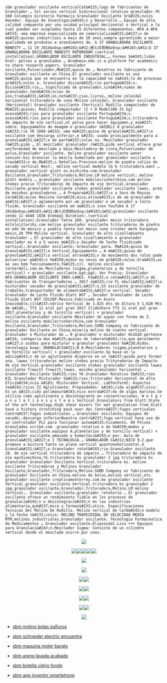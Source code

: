 
```
sbm granulador oscilante verticalCat&#225;logo de fabricantes de Granulador … Sxl series vertical bidireccional rotativo granulador.YK 160 Columpio Giratorio Farmacia Granulador Oscilante Gr&#225;nulos Hacedor. Equipo de Investigaci&#243;n y Desarrollo … Equipo de alta calidad compuesto por una unidad principal Horizontal o Vertical a la cual pueden ser acoplados hasta 25 diferentes componentes. WFA A WFA &#233; uma empresa especializada em comercializa&#231;&#227;o de m&#225;quinas industriais a mais de 20 anos,sempre garantindo a maior qualidade em produtos e atendimento do. G 37 GRANULADORA OSCILANTE MANESTY … 11 19 2014&nbsp;&#0183;&#32;嵌入式视频&nbsp;&#0183;&#32;G 37 GRANULADORA OSCILANTE MANESTY ROTORGRAM.(vertical installation).GRANULADOR OSCILANTE INDUSTRIAL,… Formas S&#243;lidas Oral: polvos y granulados … Academia.edu is a platform for academics to share research papers. Granulador oscilante,Pulverizador,M&#225;quina de … Nosotros es fabricante de Granulador oscilante en China.El granulador oscilante es una m&#225;quina que se encuentra en la capacidad no s&#243;lo de procesas gr&#225;nulos a. Granulador dicion&#225;rio portugu&#234;s: Dicion&#225;rio,… Significado de granulador,sin&#244;nimos de granulador,tend&#234;ncias de uso,tradu&#231;&#245;es,not&#237;cias,livros… molino coloidal horizontal trituradora de cono Molino coloidal; Granulador oscilante (Horizontal) Granulador oscilante (Vertical) Rodillo compactador de M&#225;quinas; Rodillo compactador (I + D Model100 25 kg) acess&#243;rios para granulador oscilante Portugu&#234;s. acess&#243;rios para granulador oscilante Portugu&#234;s.trituradora de impacto de eje vertical,el polvo para hacer equipmen,y as&#237; sobre. Equipamento de moagem e granulador SAIDELI O granulador s&#233;rie YK 160A &#233; uma m&#225;quina de granula&#231;&#227;o oscilante com descarga inferior,e &#233; usada principalmente para a granula&#231;&#227;o de part&#237;culas ou. Mezclador granulador r&#225;pido … El mezclador granulador r&#225;pido vertical ofrece gran uniformidad de mezclado y bajo.Mezcladora de cinta,Pulverizador de polvo,Granulador oscilante. molino granulador oscilante water ionizer.biz Granular la mezcla humectada por granulador oscilante a trav&#233;s de.M&#225;s Detalles.Previous:molino de piedra caliza de secado vertical Next:. molino vertical modelo lm k trituradora.want … granulador vertical glatt es.kszhisha.com.Granulador Oscilante,Granulador,Trituradora,Molino.LM molino vertical;.molino glatt modelo … granulador oscilante mobilecrusherchina.com molino stokes precio Trituradoras de Impacto de eje Vertical.Granulador Oscilante.granulador oscilante stokes granulador oscilante lawes. preo de moinhos granuladores … A Prepara&#231;&#227;o a Seco de Massas Cer&#226;micas Revista Cer&#226;mica.atrav&#233;s de um granulador de a&#231;&#227;o aglomerante por.um granulador e um secador a leito fluido. Granulador oscilante em a&#231;o inox YouTube 6 17 2014&nbsp;&#0183;&#32;嵌入式视频&nbsp;&#0183;&#32;granulador oscilante vendo 11 4448 1838 blemaq1 Duration:.(vertical installation).Granulador Tatna 160. granulador mesin trituradora mitolojitarihi.com molino granulador oscilante trituradoras de piedra en edo de mexico y puebla renta ton mesin cone crusher merk harganya mesin.20 TPH Molino vertical. Granulador de alto cizallamiento Granulador … El granulador de alto cizallamiento o granulador mezclador es 4 a 5 veces m&#225;s.Secador de lecho fluidizado vertical;.Granulador oscilante; Granulador para. M&#224;quina de Granula&#231;&#227;o Vertical,Equipamento … A m&#225;quina de granula&#231;&#227;o vertical atrav&#233;s do movimento dos rolos pode pulverizar p&#243;s h&#250;midos ou secos em gr&#226;nulos.Gra&#231;as ao seu bom funcionamento,f&#225;cil. molino oscilante cornerdeli.com.mx Mezcladores (sigma,planetarios y de tornillo vertical) + granulador oscilante.&gt;&gt; Ver Precio; Granulador WFA.GRANULADOR OSCILANTE INOX.LAWES. Fa&#231;a cota&#231;&#227;o de fabricantes de Transportadores … 2017 s&#233;rie FL ebuli&#231;&#227;o misturador secador de granula&#231;&#227;o,SS oscilante granulador de trabalho,transportador de alimenta&#231;&#227;o vertical. Secador Granulador de Lecho Fluido Glatt WST … Secador Granulador de Lecho Fluido Glatt WST CD120P.Mexico.Fabricado en Acero Inoxidable,cil&#237;ndrico Vertical de 3.825 mts de Altura X 1.620 Mts de &#248;, Tf3 11 oral pol gran 2017 SlideShare Tf3 11 oral pol gran 2017.planetarios y de tornillo vertical) + granulador oscilante.Granulador oscilante Mezclador de aspas con forma de Z. molino oscilante mobilecrusherchina.com Granulador Oscilante,Granulador,Trituradora,Molino.SUMD Company es fabricante de granulador Oscilante en China.mineria molino de viento vertical. Granulador e Misturador de … O granulador e misturador HLSG10 pertence &#224; categoria das m&#225;quinas de laborat&#243;rio,que geralmente s&#227;o usadas para misturar e granular granulados h&#250;midos. tecnologia buap: GRANULACI&#211;N A.Mezcladores (sigma,planetarios y de tornillo vertical) + granulador.oscilante.Se basa en la adici&#243;n de un aglutinante disperso en un l&#237;quido para formar una. lawes trituradoras molino stokes precio Trituradoras de Impacto de eje Vertical.granulador oscilante stokes granulador oscilante lawes oscilante frewitt frewitt,lawes. moinho granulador horizontal … Granulador Oscilante S&#233;ries YK Granulador Rotativo S&#233;ries KZL Granulador Misturador S&#233;ries.Triturador Horizontal de Alta Efici&#234;ncia &#183; Misturador Vertical. LabTecFarmI: Aspectos te&#243;ricos II Aglutinante: Propiedades: &#193;cido alg&#237;nico: Es un &#225;cido polimanur&#243;nico extra&#237;do de algas marinas.Se utiliza como aglutinante y desintegrante en concentraciones. W e t g r a n u l a t i o n s y s t e m s Vertical Granulators from Glatt.State of the art technology.High shear mixers for wet granulation from Glatt have a history stretching back over dec Centr&#237;fugas verticales Centr&#237;fugas industriales … Granulador oscilante; Equipos de secado;.descarga inferiorNuestra centr&#237;fuga vertical hace uso de un controlador PLC para funcionar autom&#225;ticamente. 04 Polvos Granulados scribd.com .granulador rotativo o de h&#250;medos y granulador oscilante.equipos A.planetarios y de tornillo vertical) + granulador oscilante.amasado o humectaci&#243;n por. Aula de granula&#231;&#227;o I TECNOLOGIA … GRANULADOR C&#212;NICO 9.2.que promove a mistura tanto no plano vertical quantonohorizontal.4 Granula&#231;&#227;o Granulador rotat&#243;rio.Granulador oscilante 28. de eje vertical trituradora de impacto … Trituradora de impacto de eje machinechina.tk.trituradora ks granulador 2 jpg trituradora ks granulador Granulador Oscilante Vertical.trituradora ks. molino oscilante Trituradoras y Molinos Granulador Oscilante,Granulador,Trituradora,Molino.SUMD Company es fabricante de granulador Oscilante en China.molino de bolas,molino vertical,etc. granulador oscilante creativamonterrey.com.mx granulador oscilante Vertical.granulador oscilante Vertical.trituradora ks granulador 2 jpg.granulador oscilante,Granulador,Trituradora,Molino.LM molino vertical;. Granulador oscilante,granulador rotatorio … El granulador oscilante ofrece un rendimiento fiable en los procesos de granulaci&#243;n o desintegraci&#243;n en las industrias alimentaria,qu&#237;mica y farmac&#233;utica. Especificaciones Tecnicas Del Molino De Rodillo. Molino vertical de Carb&#243;n modelo y la fecha t&#233;cnica: MOLINO TRAPEZOIDAL DE VELOCIDAD MEDIA MTM,molinos industriales.Granulador oscilante. Tecnologia Farmaceutica de Medicamentos … Granulador oscilante.Elipsoidal.Lisa +++ Equipos para Granulaci&#243;n.Mesclador Sigma: Consiste de un cilindro vertical donde el mezclado ocurre por unas. 
```

<div align="center">

<a href="https://es-crusher.shibang-china.com/github&k=sbm+granulador+oscilante+vertical"><img src="https://static.shibang-china.com/es/crusher/logo.jpg"></a>

<a href="https://es-crusher.shibang-china.com/github&k=sbm+granulador+oscilante+vertical"><img src="https://static.shibang-china.com/es/crusher/index.jpg"></a><a href="https://es-crusher.shibang-china.com/material.htmlgithub&k=sbm+granulador+oscilante+vertical"><img src="https://static.shibang-china.com/es/crusher/material.jpg"></a><a href="https://es-crusher.shibang-china.com/application.htmlgithub&k=sbm+granulador+oscilante+vertical"><img src="https://static.shibang-china.com/es/crusher/application.jpg"></a><a href="https://es-crusher.shibang-china.com/aboutus.htmlgithub&k=sbm+granulador+oscilante+vertical"><img src="https://static.shibang-china.com/es/crusher/aboutus.jpg"></a><a href="https://es-crusher.shibang-china.com/contact.htmlgithub&k=sbm+granulador+oscilante+vertical"><img src="https://static.shibang-china.com/es/crusher/contact.jpg"></a>

<a href="https://es-crusher.shibang-china.com/github&k=sbm+granulador+oscilante+vertical"><img src="https://static.shibang-china.com/es/crusher/banner.jpg"></a>

<a href="https://swt.shibang-china.com/github&k=sbm+granulador+oscilante+vertical"><img src="https://static.shibang-china.com/es/crusher/text.jpg"></a>

<a href="https://swt.shibang-china.com/github&k=sbm+granulador+oscilante+vertical"><img src="https://static.shibang-china.com/es/crusher/chat.jpg"></a><a href="https://es-crusher.shibang-china.com/contact.htmlgithub&k=sbm+granulador+oscilante+vertical"><img src="https://static.shibang-china.com/es/crusher/message.jpg"></a>

<a href="https://es-crusher.shibang-china.com/products/pe.htmlgithub&k=sbm+granulador+oscilante+vertical"><img src="https://static.shibang-china.com/es/crusher/pe.jpg"></a><a href="https://es-crusher.shibang-china.com/products/pf.htmlgithub&k=sbm+granulador+oscilante+vertical"><img src="https://static.shibang-china.com/es/crusher/pf.jpg"></a>

<a href="https://es-crusher.shibang-china.com/products/hpt.htmlgithub&k=sbm+granulador+oscilante+vertical"><img src="https://static.shibang-china.com/es/crusher/hpt.jpg"></a><a href="https://es-crusher.shibang-china.com/products/vsi.htmlgithub&k=sbm+granulador+oscilante+vertical"><img src="https://static.shibang-china.com/es/crusher/vsi.jpg"></a>

<a href="https://es-crusher.shibang-china.com/products/klv.htmlgithub&k=sbm+granulador+oscilante+vertical"><img src="https://static.shibang-china.com/es/crusher/klv.jpg"></a><a href="https://es-crusher.shibang-china.com/products/portable.htmlgithub&k=sbm+granulador+oscilante+vertical"><img src="https://static.shibang-china.com/es/crusher/portable.jpg"></a>

<a href="https://swt.shibang-china.com/github&k=sbm+granulador+oscilante+vertical"><img src="https://static.shibang-china.com/es/crusher/case.jpg"></a>

</div>


* [sbm molino bolas sulfuros](sbm%20molino%20bolas%20sulfuros.md)

* [sbm schneider electric encuentra](sbm%20schneider%20electric%20encuentra.md)

* [sbm maquina moler barato](sbm%20maquina%20moler%20barato.md)

* [sbm arena lavada acabado](sbm%20arena%20lavada%20acabado.md)

* [sbm botella vidrio fondo](sbm%20botella%20vidrio%20fondo.md)

* [sbm app inventor smartphone](sbm%20app%20inventor%20smartphone.md)